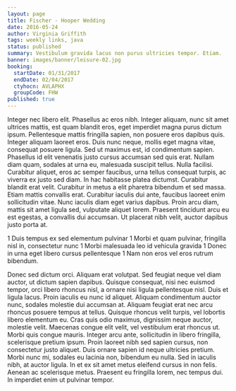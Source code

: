 ```yaml
---
layout: page
title: Fischer - Hooper Wedding
date: 2016-05-24
author: Virginia Griffith
tags: weekly links, java
status: published
summary: Vestibulum gravida lacus non purus ultricies tempor. Etiam.
banner: images/banner/leisure-02.jpg
booking:
  startDate: 01/31/2017
  endDate: 02/04/2017
  ctyhocn: AVLAPHX
  groupCode: FHW
published: true
---
```

Integer nec libero elit. Phasellus ac eros nibh. Integer aliquam, nunc sit amet ultrices mattis, est quam blandit eros, eget imperdiet magna purus dictum ipsum. Pellentesque mattis fringilla sapien, non posuere eros dapibus quis. Integer aliquam laoreet eros. Duis nunc neque, mollis eget magna vitae, consequat posuere ligula. Sed ut maximus est, id condimentum sapien. Phasellus id elit venenatis justo cursus accumsan sed quis erat. Nullam diam quam, sodales at urna eu, malesuada suscipit tellus. Nulla facilisi.
Curabitur aliquet, eros ac semper faucibus, urna tellus consequat turpis, ac viverra ex justo sed diam. In hac habitasse platea dictumst. Curabitur blandit erat velit. Curabitur in metus a elit pharetra bibendum et sed massa. Etiam mattis convallis erat. Curabitur iaculis dui ante, faucibus laoreet enim sollicitudin vitae. Nunc iaculis diam eget varius dapibus. Proin arcu diam, mattis sit amet ligula sed, vulputate aliquet lorem. Praesent tincidunt arcu eu est egestas, a convallis dui accumsan. Ut placerat nibh velit, auctor dapibus justo porta at.

1 Duis tempus ex sed elementum pulvinar
1 Morbi et quam pulvinar, fringilla nisl in, consectetur nunc
1 Morbi malesuada leo id vehicula gravida
1 Donec in urna eget libero cursus pellentesque
1 Nam non eros vel eros rutrum bibendum.

Donec sed dictum orci. Aliquam erat volutpat. Sed feugiat neque vel diam auctor, ut dictum sapien dapibus. Quisque consequat, nisi nec euismod tempor, orci libero rhoncus nisl, a ornare nisi ligula pellentesque nisl. Duis et ligula lacus. Proin iaculis eu nunc id aliquet. Aliquam condimentum auctor nunc, sodales molestie dui accumsan at. Aliquam feugiat erat nec arcu rhoncus posuere tempus at tellus. Quisque rhoncus velit turpis, vel lobortis libero elementum eu.
Cras quis odio maximus, dignissim neque auctor, molestie velit. Maecenas congue elit velit, vel vestibulum erat rhoncus ut. Morbi quis congue mauris. Integer arcu ante, sollicitudin in libero fringilla, scelerisque pretium ipsum. Proin laoreet nibh sed sapien cursus, non consectetur justo aliquet. Duis ornare sapien id neque ultricies pretium. Morbi nunc mi, sodales eu lacinia non, bibendum eu nulla. Sed in iaculis nibh, at auctor ligula. In et ex sit amet metus eleifend cursus in non felis. Aenean ac scelerisque metus. Praesent eu fringilla lorem, nec tempus dui. In imperdiet enim ut pulvinar tempor.
